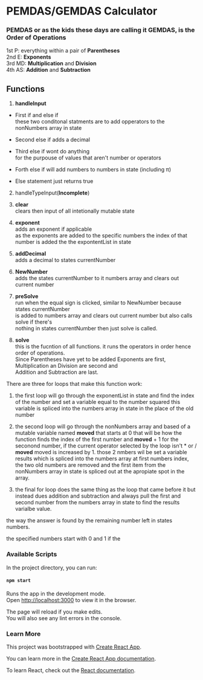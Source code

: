 # PEMDAS/GEMDAS Calculator
### PEMDAS or as the kids these days are calling it GEMDAS, is the Order of Operations
1st P: everything within a pair of <b>Parentheses</b> <br>
2nd E: <b>Exponents</b> <br>
3rd MD: <b>Multiplication</b> and <b>Division</b> <br>
4th AS: <b>Addition</b> and <b>Subtraction</b> <br>

## Functions
1. <b>handleInput</b>

  * First if and else if <br>
  these two conditonal statments are to add opperators to the nonNumbers array in state
  
  * Second else if adds a decimal
  
  * Third else if wont do anything <br>
  for the purpouse of values that aren't number or operators
  
  * Forth else if will add numbers to numbers in state (including π)
  
  * Else statement just returns true
  
2. handleTypeInput(<b>Incomplete</b>)

3. <b>clear</b> <br>
clears then input of all intetionally mutable state

4. <b>exponent</b> <br>
adds an exponent if applicable<br>
as the exponents are added to the specific numbers the index of that number is added the the expontentList in state <br>


5. <b>addDecimal</b> <br>
adds a decimal to states currentNumber

6. <b>NewNumber</b> <br>
 adds the states currentNumber to it numbers array and clears out current number
 
7. <b>preSolve</b> <br>
run when the equal sign is clicked, similar to NewNumber because states currentNumber<br>
is added to numbers array and clears out current number but also calls solve if there's<br>
nothing in states currentNumber then just solve is called.

8. <b>solve</b> <br>
this is the fucntion of all functions. it runs the operators in order hence order of operations.<br>
Since Parentheses have yet to be added Exponents are first, Multiplication an Division are second and <br>
Addition and Subtraction are last. 

There are three for loops that make this function work: <br>
1. the first loop will go through the exponentList in state and find the index of the number and set a variable equal to the number squared this variable is spliced into the numbers array in state in the place of the old number<br>

2. the second loop will go through the nonNumbers array and based of a mutable variable named <b>moved</b> that starts at 0 that will be how the function finds the index of the first number and <b>moved</b> + 1 for the seconond number, if the current operator selected by the loop isn't * or / <b>moved</b> moved is increased by 1. those 2 nmbers wil be set a variable results which is spliced into the numbers array at first numbers index, the two old numbers are removed and the first item from the nonNumbers array in state is spliced out at the apropiate spot in the array.

3. the final for loop does the same thing as the loop that came before it but instead dues addition and subtraction and always pull the first and second number from the numbers array in state to find the results varialbe value.

the way the answer is found by the remaining number left in states numbers.

the specified numbers start with 0 and 1 if the 

### Available Scripts

In the project directory, you can run:

#### `npm start`

Runs the app in the development mode.<br>
Open [http://localhost:3000](http://localhost:3000) to view it in the browser.

The page will reload if you make edits.<br>
You will also see any lint errors in the console.

### Learn More

This project was bootstrapped with [Create React App](https://github.com/facebook/create-react-app).

You can learn more in the [Create React App documentation](https://facebook.github.io/create-react-app/docs/getting-started).

To learn React, check out the [React documentation](https://reactjs.org/).
